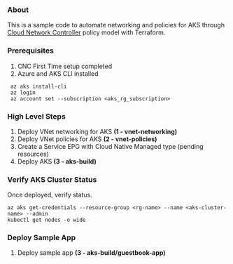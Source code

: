 ### About <a name = "about"></a>

This is a sample code to automate networking and policies for AKS through [Cloud Network Controller](https://www.cisco.com/c/en/us/solutions/data-center-virtualization/application-centric-infrastructure/cloud-network-controller.html) policy model with Terraform.

### Prerequisites

1. CNC First Time setup completed
2. Azure and AKS CLI installed

```
 az aks install-cli
 az login
 az account set --subscription <aks_rg_subscription>
```

### High Level Steps

1. Deploy VNet networking for AKS **(1 - vnet-networking)**
2. Deploy VNet policies for AKS **(2 - vnet-policies)**
3. Create a Service EPG with Cloud Native Managed type (pending resources) 
4. Deploy AKS **(3 - aks-build)**

### Verify AKS Cluster Status

Once deployed, verify status.

```
az aks get-credentials --resource-group <rg-name> --name <aks-cluster-name> --admin
kubectl get nodes -o wide
```
### Deploy Sample App

1. Deploy sample app **(3 - aks-build/guestbook-app)**